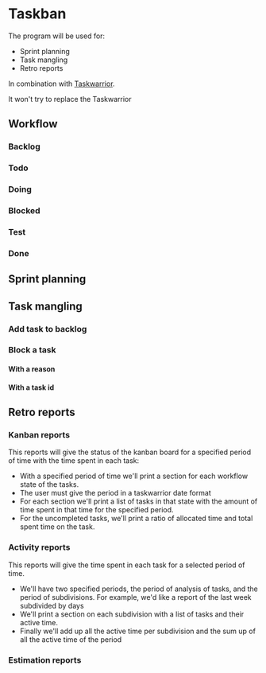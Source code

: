 # Taskban

The program will be used for:
* Sprint planning
* Task mangling
* Retro reports

In combination with [Taskwarrior](taskwarrior.org).

It won't try to replace the Taskwarrior

## Workflow

### Backlog

### Todo

### Doing

### Blocked

### Test

### Done

## Sprint planning

## Task mangling

### Add task to backlog

### Block a task

#### With a reason
#### With a task id

###

## Retro reports

### Kanban reports
This reports will give the status of the kanban board for a specified period of
time with the time spent in each task:

* With a specified period of time we'll print a section for each workflow state
  of the tasks.
* The user must give the period in a taskwarrior date format
* For each section we'll print a list of tasks in that state with the amount of
  time spent in that time for the specified period.
* For the uncompleted tasks, we'll print a ratio of allocated time and total
  spent time on the task.

### Activity reports
This reports will give the time spent in each task for a selected period of
time.

* We'll have two specified periods, the period of analysis of tasks, and the
  period of subdivisions. For example, we'd like a report of the last week
  subdivided by days
* We'll print a section on each subdivision with a list of tasks and their
  active time.
* Finally we'll add up all the active time per subdivision and the sum up of all
  the active time of the period

### Estimation reports

